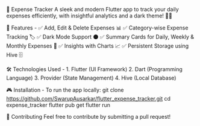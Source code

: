 💸 Expense Tracker
A sleek and modern Flutter app to track your daily expenses efficiently, with insightful analytics and a dark theme! 🌙✨

🚀 Features -
✅ Add, Edit & Delete Expenses 📊
✅ Category-wise Expense Tracking 🏷️
✅ Dark Mode Support 🌑
✅ Summary Cards for Daily, Weekly & Monthly Expenses 📆
✅ Insights with Charts 📈
✅ Persistent Storage using Hive 🗄️

🛠️ Technologies Used -
    1. Flutter (UI Framework)
    2. Dart (Programming Language)
    3. Provider (State Management)
    4. Hive (Local Database)

🎮 Installation -
To run the app locally:
    git clone https://github.com/SwarupAusarkar/flutter_expense_tracker.git
    cd expense_tracker
    flutter pub get
    flutter run

🤝 Contributing
Feel free to contribute by submitting a pull request!
